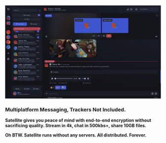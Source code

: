 <p align="center">
  <img src="/satellite.png" alt="Screenshot of Satellite.im" />
</p>

### Multiplatform Messaging, Trackers Not Included.

**Satellite gives you peace of mind with end-to-end
encryption without sacrificing quality.
Stream in 4k, chat in 500kbs+, share 10GB files.**

**Oh BTW. Satellite runs without any servers. All distributed. Forever.**
